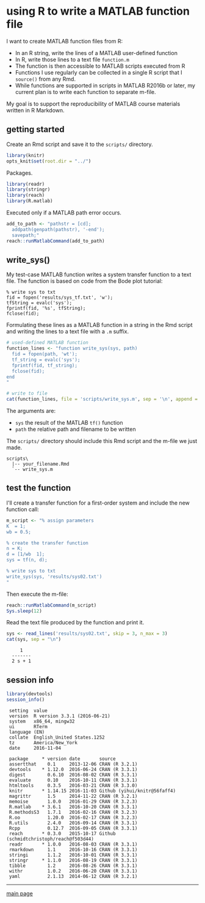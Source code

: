 
using R to write a MATLAB function file
=======================================

I want to create MATLAB function files from R:

-   In an R string, write the lines of a MATLAB user-defined function
-   In R, write those lines to a text file `function.m`
-   The function is then accessible to MATLAB scripts executed from R
-   Functions I use regularly can be collected in a single R script that I `source()` from any Rmd.
-   While functions are supported in scripts in MATLAB R2016b or later, my current plan is to write each function to separate m-file.

My goal is to support the reproducibility of MATLAB course materials written in R Markdown.

getting started
---------------

Create an Rmd script and save it to the `scripts/` directory.

``` r
library(knitr)
opts_knit$set(root.dir = "../")
```

Packages.

``` r
library(readr)
library(stringr)
library(reach)
library(R.matlab)
```

Executed only if a MATLAB path error occurs.

``` r
add_to_path <- "pathstr = [cd]; 
  addpath(genpath(pathstr), '-end'); 
  savepath;" 
reach::runMatlabCommand(add_to_path)
```

write\_sys()
------------

My test-case MATLAB function writes a system transfer function to a text file. The function is based on code from the Bode plot tutorial:

    % write sys to txt
    fid = fopen('results/sys_tf.txt', 'w');
    tfString = evalc('sys');
    fprintf(fid, '%s', tfString);
    fclose(fid);

Formulating these lines as a MATLAB function in a string in the Rmd script and writing the lines to a text file with a `.m` suffix.

``` r
# used-defined MATLAB function
function_lines <- "function write_sys(sys, path)
  fid = fopen(path, 'wt');
  tf_string = evalc('sys');
  fprintf(fid, tf_string);
  fclose(fid);
end
"

# write to file 
cat(function_lines, file = 'scripts/write_sys.m', sep = '\n', append = FALSE)
```

The arguments are:

-   `sys` the result of the MATLAB `tf()` function
-   `path` the relative path and filename to be written

The `scripts/` directory should include this Rmd script and the m-file we just made.

    scripts\
      |-- your_filename.Rmd
      `-- write_sys.m 

test the function
-----------------

I'll create a transfer function for a first-order system and include the new function call:

``` r
m_script <- "% assign parameters
K  = 1;
wb = 0.5;

% create the transfer function 
n = K;
d = [1/wb  1];
sys = tf(n, d);

% write sys to txt
write_sys(sys, 'results/sys02.txt')
"
```

Then execute the m-file:

``` r
reach::runMatlabCommand(m_script)
Sys.sleep(12)
```

Read the text file produced by the function and print it.

``` r
sys <- read_lines('results/sys02.txt', skip = 3, n_max = 3)
cat(sys, sep = "\n")
```

         1
      -------
      2 s + 1

session info
------------

``` r
library(devtools)
session_info()
```

     setting  value                       
     version  R version 3.3.1 (2016-06-21)
     system   x86_64, mingw32             
     ui       RTerm                       
     language (EN)                        
     collate  English_United States.1252  
     tz       America/New_York            
     date     2016-11-04                  

     package     * version date       source                                 
     assertthat    0.1     2013-12-06 CRAN (R 3.2.1)                         
     devtools    * 1.12.0  2016-06-24 CRAN (R 3.3.1)                         
     digest        0.6.10  2016-08-02 CRAN (R 3.3.1)                         
     evaluate      0.10    2016-10-11 CRAN (R 3.3.1)                         
     htmltools     0.3.5   2016-03-21 CRAN (R 3.3.0)                         
     knitr       * 1.14.15 2016-11-03 Github (yihui/knitr@56faff4)           
     magrittr      1.5     2014-11-22 CRAN (R 3.2.1)                         
     memoise       1.0.0   2016-01-29 CRAN (R 3.2.3)                         
     R.matlab    * 3.6.1   2016-10-20 CRAN (R 3.3.1)                         
     R.methodsS3   1.7.1   2016-02-16 CRAN (R 3.2.3)                         
     R.oo          1.20.0  2016-02-17 CRAN (R 3.2.3)                         
     R.utils       2.4.0   2016-09-14 CRAN (R 3.3.1)                         
     Rcpp          0.12.7  2016-09-05 CRAN (R 3.3.1)                         
     reach       * 0.3.0   2015-10-17 Github (schmidtchristoph/reach@f503d44)
     readr       * 1.0.0   2016-08-03 CRAN (R 3.3.1)                         
     rmarkdown     1.1     2016-10-16 CRAN (R 3.3.1)                         
     stringi       1.1.2   2016-10-01 CRAN (R 3.3.1)                         
     stringr     * 1.1.0   2016-08-19 CRAN (R 3.3.1)                         
     tibble        1.2     2016-08-26 CRAN (R 3.3.1)                         
     withr         1.0.2   2016-06-20 CRAN (R 3.3.1)                         
     yaml          2.1.13  2014-06-12 CRAN (R 3.2.1)                         

------------------------------------------------------------------------

[main page](../README.md)
